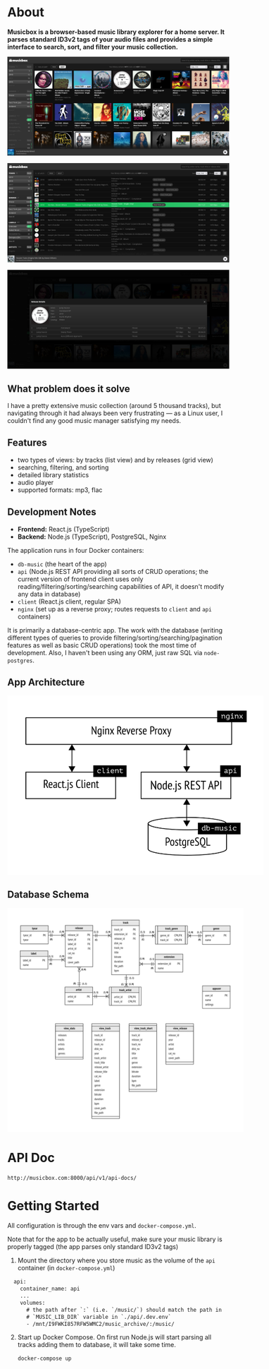 # About

**Musicbox is a browser-based music library explorer for a home server. It parses standard ID3v2 tags of your audio files and provides a simple interface to search, sort, and filter your music collection.**

![](./doc/ui-01.png)

![](./doc/ui-02.png)

![](./doc/ui-03.png)

## What problem does it solve

I have a pretty extensive music collection (around 5 thousand tracks), but navigating through it had always been very frustrating — as a Linux user, I couldn't find any good music manager satisfying my needs.



## Features

- two types of views: by tracks (list view) and by releases (grid view)
- searching, filtering, and sorting
- detailed library statistics
- audio player
- supported formats: mp3, flac



## Development Notes

- **Frontend:** React.js (TypeScript)
- **Backend:** Node.js (TypeScript), PostgreSQL, Nginx

The application runs in four Docker containers:

- `db-music` (the heart of the app)
- `api` (Node.js REST API providing all sorts of CRUD operations; the current version of frontend client uses only reading/filtering/sorting/searching capabilities of API, it doesn't modify any data in database)
- `client` (React.js client, regular SPA)
- `nginx` (set up as a reverse proxy; routes requests to `client` and `api` containers)

It is primarily a database-centric app. The work with the database (writing different types of queries to provide filtering/sorting/searching/pagination features as well as basic CRUD operations) took the most time of development. Also, I haven't been using any ORM, just raw SQL via `node-postgres`.



## App Architecture

<img src="./doc/architecture.png" style="background-color: white; padding: 1rem; max-width: 550px;">



## Database Schema

<img src="./doc/db-schema.png" style="background-color: white; padding: 1rem;">



# API Doc

`http://musicbox.com:8000/api/v1/api-docs/`



# Getting Started

All configuration is through the env vars and `docker-compose.yml`.

Note that for the app to be actually useful, make sure your music library is properly tagged (the app parses only standard ID3v2 tags)

1. Mount the directory where you store music as the volume of the `api` container (in `docker-compose.yml`)

  ```shell
    api:
      container_name: api
      ...
      volumes:
        # the path after `:` (i.e. `/music/`) should match the path in 
        # `MUSIC_LIB_DIR` variable in `./api/.dev.env`
        - /mnt/I9FWKI857RFW5WMC2/music_archive/:/music/
  ```

2. Start up Docker Compose. On first run Node.js will start parsing all tracks adding them to database, it will take some time.
   ```shell
   docker-compose up
   ```
